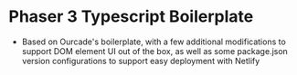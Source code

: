 # Phaser 3 Typescript Boilerplate

- Based on Ourcade's boilerplate, with a few additional modifications to support DOM element UI out of the box, as well as some package.json version configurations to support easy deployment with Netlify
